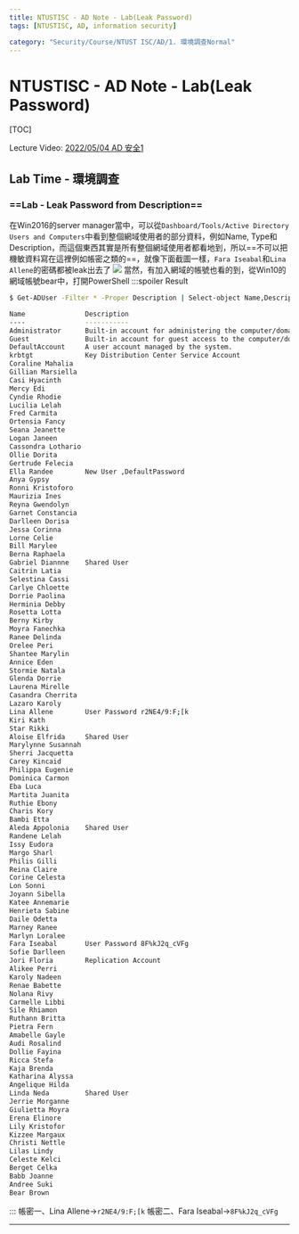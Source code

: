 ```yaml
---
title: NTUSTISC - AD Note - Lab(Leak Password)
tags: [NTUSTISC, AD, information security]

category: "Security/Course/NTUST ISC/AD/1. 環境調查Normal"
---
```


# NTUSTISC - AD Note - Lab(Leak Password)
[TOC]

Lecture Video: [2022/05/04 AD 安全1](https://youtu.be/Cv2gNQkDM8Q?si=SycYwgWohlu97dc3)

## Lab Time - 環境調查
### ==Lab - Leak Password from Description==
在Win2016的server manager當中，可以從`Dashboard/Tools/Active Directory Users and Computers`中看到整個網域使用者的部分資料，例如Name, Type和Description，而這個東西其實是所有整個網域使用者都看地到，所以==不可以把機敏資料寫在這裡例如帳密之類的==，就像下面截圖一樣，`Fara Iseabal`和`Lina Allene`的密碼都被leak出去了
![](https://hackmd.io/_uploads/HktYdvUTh.png)
當然，有加入網域的帳號也看的到，從Win10的網域帳號bear中，打開PowerShell
:::spoiler Result
```bash
$ Get-ADUser -Filter * -Proper Description | Select-object Name,Description

Name               Description
----               -----------
Administrator      Built-in account for administering the computer/domain
Guest              Built-in account for guest access to the computer/domain
DefaultAccount     A user account managed by the system.
krbtgt             Key Distribution Center Service Account
Coraline Mahalia
Gillian Marsiella
Casi Hyacinth
Mercy Edi
Cyndie Rhodie
Lucilia Lelah
Fred Carmita
Ortensia Fancy
Seana Jeanette
Logan Janeen
Cassondra Lothario
Ollie Dorita
Gertrude Felecia
Ella Randee        New User ,DefaultPassword
Anya Gypsy
Ronni Kristoforo
Maurizia Ines
Reyna Gwendolyn
Garnet Constancia
Darlleen Dorisa
Jessa Corinna
Lorne Celie
Bill Marylee
Berna Raphaela
Gabriel Diannne    Shared User
Caitrin Latia
Selestina Cassi
Carlye Chloette
Dorrie Paolina
Herminia Debby
Rosetta Lotta
Berny Kirby
Moyra Fanechka
Ranee Delinda
Orelee Peri
Shantee Marylin
Annice Eden
Stormie Natala
Glenda Dorrie
Laurena Mirelle
Casandra Cherrita
Lazaro Karoly
Lina Allene        User Password r2NE4/9:F;[k
Kiri Kath
Star Rikki
Aloise Elfrida     Shared User
Marylynne Susannah
Sherri Jacquetta
Carey Kincaid
Philippa Eugenie
Dominica Carmon
Eba Luca
Martita Juanita
Ruthie Ebony
Charis Kory
Bambi Etta
Aleda Appolonia    Shared User
Randene Lelah
Issy Eudora
Margo Sharl
Philis Gilli
Reina Claire
Corine Celesta
Lon Sonni
Joyann Sibella
Katee Annemarie
Henrieta Sabine
Daile Odetta
Marney Ranee
Marlyn Loralee
Fara Iseabal       User Password 8F%kJ2q_cVFg
Sofie Darlleen
Jori Floria        Replication Account
Alikee Perri
Karoly Nadeen
Renae Babette
Nolana Rivy
Carmelle Libbi
Sile Rhiamon
Ruthann Britta
Pietra Fern
Amabelle Gayle
Audi Rosalind
Dollie Fayina
Ricca Stefa
Kaja Brenda
Katharina Alyssa
Angelique Hilda
Linda Neda         Shared User
Jerrie Morganne
Giulietta Moyra
Erena Elinore
Lily Kristofor
Kizzee Margaux
Christi Nettle
Lilas Lindy
Celeste Kelci
Berget Celka
Babb Joanne
Andree Suki
Bear Brown
```
:::
帳密一、Lina Allene$\to$`r2NE4/9:F;[k`
帳密二、Fara Iseabal$\to$`8F%kJ2q_cVFg`

---